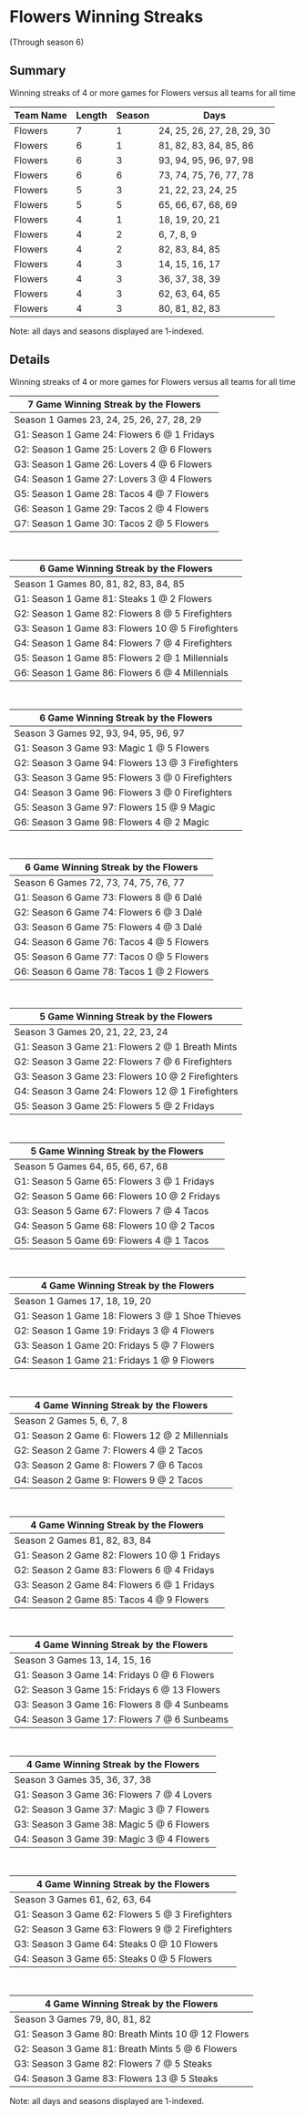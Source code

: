 # Flowers Winning Streaks
(Through season 6)
## Summary



Winning streaks of 4 or more games for Flowers versus all teams for all time



| Team Name | Length | Season | Days |
| ----- | ----- | ----- | ----- |
| Flowers                        | 7          | 1          | 24, 25, 26, 27, 28, 29, 30 |
| Flowers                        | 6          | 1          | 81, 82, 83, 84, 85, 86 |
| Flowers                        | 6          | 3          | 93, 94, 95, 96, 97, 98 |
| Flowers                        | 6          | 6          | 73, 74, 75, 76, 77, 78 |
| Flowers                        | 5          | 3          | 21, 22, 23, 24, 25 |
| Flowers                        | 5          | 5          | 65, 66, 67, 68, 69 |
| Flowers                        | 4          | 1          | 18, 19, 20, 21 |
| Flowers                        | 4          | 2          | 6, 7, 8, 9 |
| Flowers                        | 4          | 2          | 82, 83, 84, 85 |
| Flowers                        | 4          | 3          | 14, 15, 16, 17 |
| Flowers                        | 4          | 3          | 36, 37, 38, 39 |
| Flowers                        | 4          | 3          | 62, 63, 64, 65 |
| Flowers                        | 4          | 3          | 80, 81, 82, 83 |




Note: all days and seasons displayed are 1-indexed.

## Details


Winning streaks of 4 or more games for Flowers versus all teams for all time

| 7 Game Winning Streak by the Flowers |
| ----- |
| Season 1 Games 23, 24, 25, 26, 27, 28, 29 |
| G1: Season 1 Game 24: Flowers 6  @  1 Fridays |
| G2: Season 1 Game 25: Lovers 2  @  6 Flowers |
| G3: Season 1 Game 26: Lovers 4  @  6 Flowers |
| G4: Season 1 Game 27: Lovers 3  @  4 Flowers |
| G5: Season 1 Game 28: Tacos 4  @  7 Flowers |
| G6: Season 1 Game 29: Tacos 2  @  4 Flowers |
| G7: Season 1 Game 30: Tacos 2  @  5 Flowers |

<br />

| 6 Game Winning Streak by the Flowers |
| ----- |
| Season 1 Games 80, 81, 82, 83, 84, 85 |
| G1: Season 1 Game 81: Steaks 1  @  2 Flowers |
| G2: Season 1 Game 82: Flowers 8  @  5 Firefighters |
| G3: Season 1 Game 83: Flowers 10 @  5 Firefighters |
| G4: Season 1 Game 84: Flowers 7  @  4 Firefighters |
| G5: Season 1 Game 85: Flowers 2  @  1 Millennials |
| G6: Season 1 Game 86: Flowers 6  @  4 Millennials |

<br />

| 6 Game Winning Streak by the Flowers |
| ----- |
| Season 3 Games 92, 93, 94, 95, 96, 97 |
| G1: Season 3 Game 93: Magic 1  @  5 Flowers |
| G2: Season 3 Game 94: Flowers 13 @  3 Firefighters |
| G3: Season 3 Game 95: Flowers 3  @  0 Firefighters |
| G4: Season 3 Game 96: Flowers 3  @  0 Firefighters |
| G5: Season 3 Game 97: Flowers 15 @  9 Magic |
| G6: Season 3 Game 98: Flowers 4  @  2 Magic |

<br />

| 6 Game Winning Streak by the Flowers |
| ----- |
| Season 6 Games 72, 73, 74, 75, 76, 77 |
| G1: Season 6 Game 73: Flowers 8  @  6 Dalé |
| G2: Season 6 Game 74: Flowers 6  @  3 Dalé |
| G3: Season 6 Game 75: Flowers 4  @  3 Dalé |
| G4: Season 6 Game 76: Tacos 4  @  5 Flowers |
| G5: Season 6 Game 77: Tacos 0  @  5 Flowers |
| G6: Season 6 Game 78: Tacos 1  @  2 Flowers |

<br />

| 5 Game Winning Streak by the Flowers |
| ----- |
| Season 3 Games 20, 21, 22, 23, 24 |
| G1: Season 3 Game 21: Flowers 2  @  1 Breath Mints |
| G2: Season 3 Game 22: Flowers 7  @  6 Firefighters |
| G3: Season 3 Game 23: Flowers 10 @  2 Firefighters |
| G4: Season 3 Game 24: Flowers 12 @  1 Firefighters |
| G5: Season 3 Game 25: Flowers 5  @  2 Fridays |

<br />

| 5 Game Winning Streak by the Flowers |
| ----- |
| Season 5 Games 64, 65, 66, 67, 68 |
| G1: Season 5 Game 65: Flowers 3  @  1 Fridays |
| G2: Season 5 Game 66: Flowers 10 @  2 Fridays |
| G3: Season 5 Game 67: Flowers 7  @  4 Tacos |
| G4: Season 5 Game 68: Flowers 10 @  2 Tacos |
| G5: Season 5 Game 69: Flowers 4  @  1 Tacos |

<br />

| 4 Game Winning Streak by the Flowers |
| ----- |
| Season 1 Games 17, 18, 19, 20 |
| G1: Season 1 Game 18: Flowers 3  @  1 Shoe Thieves |
| G2: Season 1 Game 19: Fridays 3  @  4 Flowers |
| G3: Season 1 Game 20: Fridays 5  @  7 Flowers |
| G4: Season 1 Game 21: Fridays 1  @  9 Flowers |

<br />

| 4 Game Winning Streak by the Flowers |
| ----- |
| Season 2 Games 5, 6, 7, 8 |
| G1: Season 2 Game 6: Flowers 12 @  2 Millennials |
| G2: Season 2 Game 7: Flowers 4  @  2 Tacos |
| G3: Season 2 Game 8: Flowers 7  @  6 Tacos |
| G4: Season 2 Game 9: Flowers 9  @  2 Tacos |

<br />

| 4 Game Winning Streak by the Flowers |
| ----- |
| Season 2 Games 81, 82, 83, 84 |
| G1: Season 2 Game 82: Flowers 10 @  1 Fridays |
| G2: Season 2 Game 83: Flowers 6  @  4 Fridays |
| G3: Season 2 Game 84: Flowers 6  @  1 Fridays |
| G4: Season 2 Game 85: Tacos 4  @  9 Flowers |

<br />

| 4 Game Winning Streak by the Flowers |
| ----- |
| Season 3 Games 13, 14, 15, 16 |
| G1: Season 3 Game 14: Fridays 0  @  6 Flowers |
| G2: Season 3 Game 15: Fridays 6  @ 13 Flowers |
| G3: Season 3 Game 16: Flowers 8  @  4 Sunbeams |
| G4: Season 3 Game 17: Flowers 7  @  6 Sunbeams |

<br />

| 4 Game Winning Streak by the Flowers |
| ----- |
| Season 3 Games 35, 36, 37, 38 |
| G1: Season 3 Game 36: Flowers 7  @  4 Lovers |
| G2: Season 3 Game 37: Magic 3  @  7 Flowers |
| G3: Season 3 Game 38: Magic 5  @  6 Flowers |
| G4: Season 3 Game 39: Magic 3  @  4 Flowers |

<br />

| 4 Game Winning Streak by the Flowers |
| ----- |
| Season 3 Games 61, 62, 63, 64 |
| G1: Season 3 Game 62: Flowers 5  @  3 Firefighters |
| G2: Season 3 Game 63: Flowers 9  @  2 Firefighters |
| G3: Season 3 Game 64: Steaks 0  @ 10 Flowers |
| G4: Season 3 Game 65: Steaks 0  @  5 Flowers |

<br />

| 4 Game Winning Streak by the Flowers |
| ----- |
| Season 3 Games 79, 80, 81, 82 |
| G1: Season 3 Game 80: Breath Mints 10 @ 12 Flowers |
| G2: Season 3 Game 81: Breath Mints 5  @  6 Flowers |
| G3: Season 3 Game 82: Flowers 7  @  5 Steaks |
| G4: Season 3 Game 83: Flowers 13 @  5 Steaks |



Note: all days and seasons displayed are 1-indexed.

